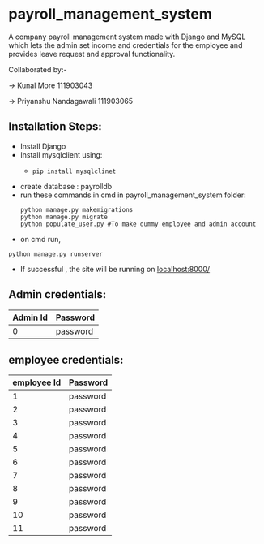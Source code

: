 # payroll_management_system
A company payroll management system made with Django and MySQL which lets the admin set income and credentials for the employee and provides leave request and approval functionality.

Collaborated by:-

  -> Kunal More   111903043
  
  -> Priyanshu Nandagawali 111903065
  
  
## Installation Steps:
* Install Django
* Install mysqlclient using:
  * ```
    pip install mysqlclinet
    ```
* create database : payrolldb
* run these commands in cmd in payroll_management_system folder:
  ```
  python manage.py makemigrations
  python manage.py migrate
  python populate_user.py #To make dummy employee and admin account
  ```
* on cmd run,
```
python manage.py runserver
```
* If successful , the site will be running on [localhost:8000/](localhost:8000)
## Admin credentials:
|   Admin Id    |   Password    |
| ------------- | ------------- |
|       0       |   password    |

## employee credentials:
|  employee Id  |   Password    |
| ------------- | ------------- |
|       1       |   password    |
|       2       |   password    |
|       3       |   password    |
|       4       |   password    |
|       5       |   password    |
|       6       |   password    |
|       7       |   password    |
|       8       |   password    |
|       9       |   password    |
|       10      |   password    |
|       11      |   password    |
